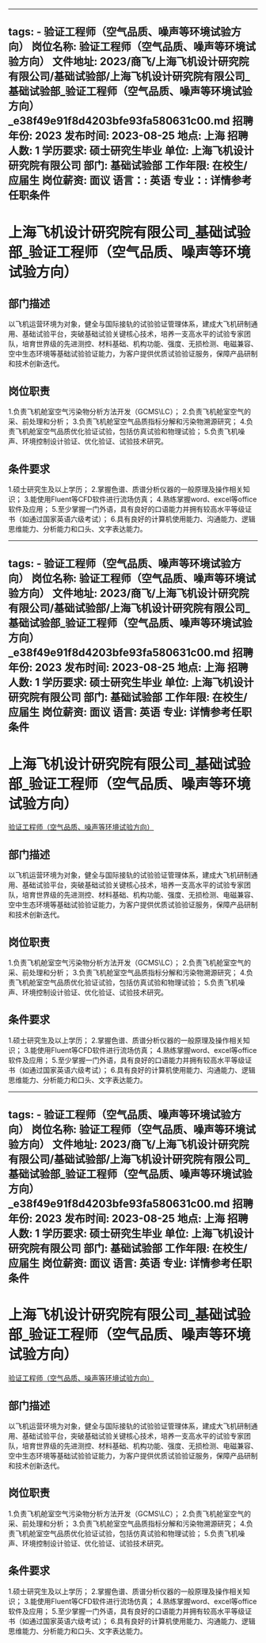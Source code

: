 
---
tags:
    - 验证工程师（空气品质、噪声等环境试验方向）
岗位名称: 验证工程师（空气品质、噪声等环境试验方向）
文件地址: 2023/商飞/上海飞机设计研究院有限公司/基础试验部/上海飞机设计研究院有限公司_基础试验部_验证工程师（空气品质、噪声等环境试验方向）_e38f49e91f8d4203bfe93fa580631c00.md
招聘年份: 2023
发布时间: 2023-08-25
地点: 上海
招聘人数: 1
学历要求: 硕士研究生毕业
单位: 上海飞机设计研究院有限公司
部门: 基础试验部
工作年限: 在校生/应届生
岗位薪资: 面议
语言：: 英语
专业：: 详情参考任职条件
---

# 上海飞机设计研究院有限公司_基础试验部_验证工程师（空气品质、噪声等环境试验方向）

## 部门描述

以飞机运营环境为对象，健全与国际接轨的试验验证管理体系，建成大飞机研制通用、基础试验平台，突破基础试验关键核心技术，培养一支高水平的试验专家团队，培育世界级的先进测控、材料基础、机构功能、强度、无损检测、电磁兼容、空中生态环境等基础试验验证能力，为客户提供优质试验验证服务，保障产品研制和技术创新迭代。

## 岗位职责

1.负责飞机舱室空气污染物分析方法开发（GCMS\LC）；
 2.负责飞机舱室空气的采、前处理和分析；
 3.负责飞机舱室空气品质指标分解和污染物溯源研究；
 4.负责飞机舱室空气品质优化验证试验，包括仿真试验和物理试验；
 5.负责飞机噪声、环境控制设计验证、优化验证、试验技术研究。

 ## 条件要求

1.硕士研究生及以上学历；
 2.掌握色谱、质谱分析仪器的一般原理及操作相关知识；
 3.能使用Fluent等CFD软件进行流场仿真；
 4.熟练掌握word、excel等office软件及应用；
 5.至少掌握一门外语，具有良好的口语能力并拥有较高水平等级证书（如通过国家英语六级考试）；
 6.具有良好的计算机使用能力、沟通能力、逻辑思维能力、分析能力和口头、文字表达能力。

---
tags:
    - 验证工程师（空气品质、噪声等环境试验方向）
岗位名称: 验证工程师（空气品质、噪声等环境试验方向）
文件地址: 2023/商飞/上海飞机设计研究院有限公司/基础试验部/上海飞机设计研究院有限公司_基础试验部_验证工程师（空气品质、噪声等环境试验方向）_e38f49e91f8d4203bfe93fa580631c00.md
招聘年份: 2023
发布时间: 2023-08-25
地点: 上海
招聘人数: 1
学历要求: 硕士研究生毕业
单位: 上海飞机设计研究院有限公司
部门: 基础试验部
工作年限: 在校生/应届生
岗位薪资: 面议
语言: 英语
专业: 详情参考任职条件
---

# 上海飞机设计研究院有限公司_基础试验部_验证工程师（空气品质、噪声等环境试验方向）

[验证工程师（空气品质、噪声等环境试验方向）](http://zhaopin.comac.cc/zp/ct/out/position/positionDetail?planid=e38f49e91f8d4203bfe93fa580631c00)

## 部门描述

以飞机运营环境为对象，健全与国际接轨的试验验证管理体系，建成大飞机研制通用、基础试验平台，突破基础试验关键核心技术，培养一支高水平的试验专家团队，培育世界级的先进测控、材料基础、机构功能、强度、无损检测、电磁兼容、空中生态环境等基础试验验证能力，为客户提供优质试验验证服务，保障产品研制和技术创新迭代。

## 岗位职责

1.负责飞机舱室空气污染物分析方法开发（GCMS\LC）；
 2.负责飞机舱室空气的采、前处理和分析；
 3.负责飞机舱室空气品质指标分解和污染物溯源研究；
 4.负责飞机舱室空气品质优化验证试验，包括仿真试验和物理试验；
 5.负责飞机噪声、环境控制设计验证、优化验证、试验技术研究。

 ## 条件要求

1.硕士研究生及以上学历；
 2.掌握色谱、质谱分析仪器的一般原理及操作相关知识；
 3.能使用Fluent等CFD软件进行流场仿真；
 4.熟练掌握word、excel等office软件及应用；
 5.至少掌握一门外语，具有良好的口语能力并拥有较高水平等级证书（如通过国家英语六级考试）；
 6.具有良好的计算机使用能力、沟通能力、逻辑思维能力、分析能力和口头、文字表达能力。

---
tags:
    - 验证工程师（空气品质、噪声等环境试验方向）
岗位名称: 验证工程师（空气品质、噪声等环境试验方向）
文件地址: 2023/商飞/上海飞机设计研究院有限公司/基础试验部/上海飞机设计研究院有限公司_基础试验部_验证工程师（空气品质、噪声等环境试验方向）_e38f49e91f8d4203bfe93fa580631c00.md
招聘年份: 2023
发布时间: 2023-08-25
地点: 上海
招聘人数: 1
学历要求: 硕士研究生毕业
单位: 上海飞机设计研究院有限公司
部门: 基础试验部
工作年限: 在校生/应届生
岗位薪资: 面议
语言: 英语
专业: 详情参考任职条件
---

# 上海飞机设计研究院有限公司_基础试验部_验证工程师（空气品质、噪声等环境试验方向）

[验证工程师（空气品质、噪声等环境试验方向）](http://zhaopin.comac.cc/zp/ct/out/position/positionDetail?planid=e38f49e91f8d4203bfe93fa580631c00)


## 部门描述

以飞机运营环境为对象，健全与国际接轨的试验验证管理体系，建成大飞机研制通用、基础试验平台，突破基础试验关键核心技术，培养一支高水平的试验专家团队，培育世界级的先进测控、材料基础、机构功能、强度、无损检测、电磁兼容、空中生态环境等基础试验验证能力，为客户提供优质试验验证服务，保障产品研制和技术创新迭代。

## 岗位职责

1.负责飞机舱室空气污染物分析方法开发（GCMS\LC）；
 2.负责飞机舱室空气的采、前处理和分析；
 3.负责飞机舱室空气品质指标分解和污染物溯源研究；
 4.负责飞机舱室空气品质优化验证试验，包括仿真试验和物理试验；
 5.负责飞机噪声、环境控制设计验证、优化验证、试验技术研究。

 ## 条件要求

1.硕士研究生及以上学历；
 2.掌握色谱、质谱分析仪器的一般原理及操作相关知识；
 3.能使用Fluent等CFD软件进行流场仿真；
 4.熟练掌握word、excel等office软件及应用；
 5.至少掌握一门外语，具有良好的口语能力并拥有较高水平等级证书（如通过国家英语六级考试）；
 6.具有良好的计算机使用能力、沟通能力、逻辑思维能力、分析能力和口头、文字表达能力。
